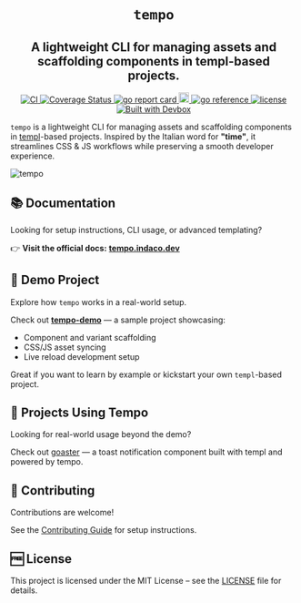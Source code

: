 <h1 align="center">
  <code>tempo</code>
</h1>
<h2 align="center" style="font-size: 1.5em;">
  A lightweight CLI for managing assets and scaffolding components in templ-based projects.
</h2>
<p align="center">
    <a href="https://github.com/indaco/tempo/actions/workflows/ci.yml" target="_blank">
      <img src="https://github.com/indaco/tempo/actions/workflows/ci.yml/badge.svg" alt="CI" />
    </a>
    <a href="https://coveralls.io/github/indaco/tempo?branch=main" target="_blank">
      <img src="https://coveralls.io/repos/github/indaco/tempo/badge.svg?branch=main" alt="Coverage Status" />
    </a>
    <a href="https://goreportcard.com/report/github.com/indaco/tempo" target="_blank">
      <img src="https://goreportcard.com/badge/github.com/indaco/tempo" alt="go report card" />
    </a>
   <a href="https://badge.fury.io/gh/indaco%2Ftempo" target="_blank">
    <img src="https://badge.fury.io/gh/indaco%2Ftempo.svg" alt="version" height="18" />
   </a>
    <a href="https://pkg.go.dev/github.com/indaco/tempo/" target="_blank">
      <img src="https://pkg.go.dev/badge/github.com/indaco/tempo/.svg" alt="go reference" />
    </a>
    <a href="https://github.com/indaco/tempo/blob/main/LICENSE" target="_blank">
      <img src="https://img.shields.io/badge/license-mit-blue?style=flat-square&logo=none" alt="license" />
    </a>
    <a href="https://www.jetify.com/devbox/docs/contributor-quickstart/" target="_blank">
      <img src="https://www.jetify.com/img/devbox/shield_moon.svg" alt="Built with Devbox" />
    </a>
</p>

`tempo` is a lightweight CLI for managing assets and scaffolding components in [templ](https://templ.guide)-based projects.
Inspired by the Italian word for **"time"**, it streamlines CSS & JS workflows while preserving a smooth developer experience.

![tempo](https://raw.githubusercontent.com/indaco/gh-assets/main/tempo/demo.gif)

## 📚 Documentation

Looking for setup instructions, CLI usage, or advanced templating?

👉 **Visit the official docs:** [**tempo.indaco.dev**](https://tempo.indaco.dev)

## 🧪 Demo Project

Explore how `tempo` works in a real-world setup.

Check out [**tempo-demo**](https://github.com/indaco/tempo-demo) — a sample project showcasing:

- Component and variant scaffolding
- CSS/JS asset syncing
- Live reload development setup

Great if you want to learn by example or kickstart your own `templ`-based project.

## 🚀 Projects Using Tempo

Looking for real-world usage beyond the demo?

Check out [goaster](https://github.com/indaco/goaster) — a toast notification component built with templ and powered by tempo.

## 🤝 Contributing

Contributions are welcome!

See the [Contributing Guide](/CONTRIBUTING.md) for setup instructions.

## 🆓 License

This project is licensed under the MIT License – see the [LICENSE](./LICENSE) file for details.
